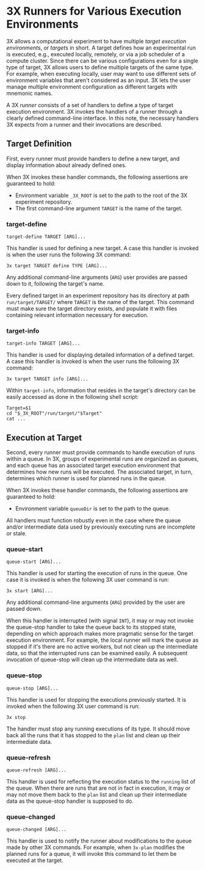 # 3X Runners for Various Execution Environments

3X allows a computational experiment to have multiple *target execution
environment*s, or *target*s in short.  A target defines how an experimental
run is executed, e.g., executed locally, remotely, or via a job scheduler of a
compute cluster.  Since there can be various configurations even for a single
type of target, 3X allows users to define multiple targets of the same type.
For example, when executing locally, user may want to use different sets of
environment variables that aren't considered as an input.  3X lets the user
manage multiple environment configuration as different targets with mnemonic
names.

A 3X *runner* consists of a set of handlers to define a type of target
execution environment.  3X invokes the handlers of a runner through a clearly
defined command-line interface.  In this note, the necessary handlers 3X
expects from a runner and their invocations are described.


## Target Definition

First, every runner must provide handlers to define a new target, and display
information about already defined ones.

When 3X invokes these handler commands, the following assertions are guaranteed
to hold:

* Environment variable `_3X_ROOT` is set to the path to the root of the 3X
  experiment repository.
* The first command-line argument `TARGET` is the name of the target.

### target-define

    target-define TARGET [ARG]...

This handler is used for defining a new target.  A case this handler is invoked
is when the user runs the following 3X command:

    3x target TARGET define TYPE [ARG]...

Any additional command-line arguments (`ARG`) user provides are passed down to
it, following the target's name.

Every defined target in an experiment repository has its directory at path
`run/target/TARGET/` where `TARGET` is the name of the target.  This command
must make sure the target directory exists, and populate it with files
containing relevant information necessary for execution.


### target-info

    target-info TARGET [ARG]...

This handler is used for displaying detailed information of a defined target.
A case this handler is invoked is when the user runs the following 3X command:

    3x target TARGET info [ARG]...

Within `target-info`, information that resides in the target's directory can be
easily accessed as done in the following shell script:

    Target=$1
    cd "$_3X_ROOT"/run/target/"$Target"
    cat ...



## Execution at Target

Second, every runner must provide commands to handle execution of runs within a
queue.  In 3X, groups of experimental runs are organized as queues, and each
queue has an associated target execution environment that determines how new
runs will be executed.  The associated target, in turn, determines which runner
is used for planned runs in the queue.

When 3X invokes these handler commands, the following assertions are guaranteed
to hold:

* Environment variable `queueDir` is set to the path to the queue.

All handlers must function robustly even in the case where the queue and/or
intermediate data used by previously executing runs are incomplete or stale.


### queue-start

    queue-start [ARG]...

This handler is used for starting the execution of runs in the queue.  One case
it is invoked is when the following 3X user command is run:

    3x start [ARG]...

Any additional command-line arguments (`ARG`) provided by the user are passed
down.

When this handler is interrupted (with signal `INT`), it may or may not invoke
the queue-stop handler to take the queue back to its stopped state, depending
on which approach makes more pragmatic sense for the target execution
environment.  For example, the local runner will mark the queue as stopped if
it's there are no active workers, but not clean up the intermediate data, so
that the interrupted runs can be examined easily.  A subsequent invocation of
queue-stop will clean up the intermediate data as well.


### queue-stop

    queue-stop [ARG]...

This handler is used for stopping the executions previously started.  It is
invoked when the following 3X user command is run:

    3x stop

The handler must stop any running executions of its type.  It should move back
all the runs that it has stopped to the `plan` list and clean up their
intermediate data.


### queue-refresh

    queue-refresh [ARG]...

This handler is used for reflecting the execution status to the `running` list
of the queue.  When there are runs that are not in fact in execution, it may or
may not move them back to the `plan` list and clean up their intermediate data
as the queue-stop handler is supposed to do.


### queue-changed

    queue-changed [ARG]...

This handler is used to notify the runner about modifications to the queue made
by other 3X commands.  For example, when `3x-plan` modifies the planned runs
for a queue, it will invoke this command to let them be executed at the target.

